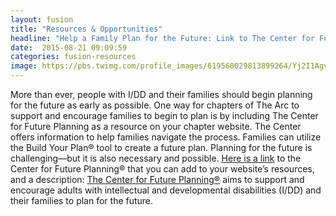 ```yaml
---
layout: fusion
title: "Resources & Opportunities"
headline: "Help a Family Plan for the Future: Link to The Center for Future Planning®!"
date:  2015-08-21 09:09:59
categories: fusion-resources
image: https://pbs.twimg.com/profile_images/619560029813899264/Yj2I1Agv.jpg
---
```

More than ever, people with I/DD and their families should begin planning for the future as early as possible. One way for chapters of The Arc to support and encourage families to begin to plan is by including The Center for Future Planning as a resource on your chapter website. The Center offers information to help families navigate the process. Families can utilize the Build Your Plan® tool to create a future plan. Planning for the future is challenging—but it is also necessary and possible. <a href="https://futureplanning.thearc.org">Here is a link</a> to the Center for Future Planning® that you can add to your website’s resources, and a description: 
<a href="https://futureplanning.thearc.org">The Center for Future Planning®</a> aims to support and encourage adults with intellectual and developmental disabilities (I/DD) and their families to plan for the future.